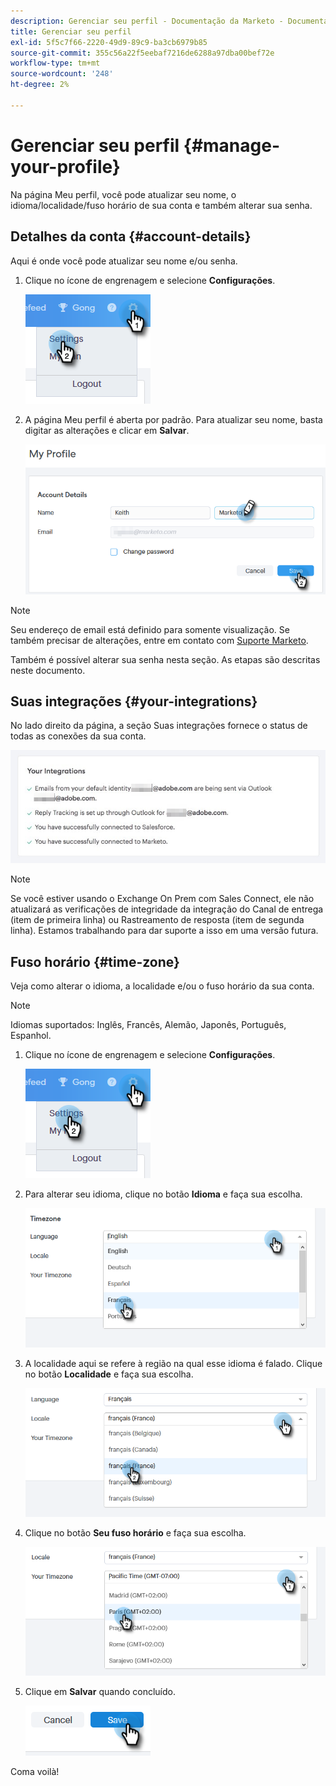 ```yaml
---
description: Gerenciar seu perfil - Documentação da Marketo - Documentação do produto
title: Gerenciar seu perfil
exl-id: 5f5c7f66-2220-49d9-89c9-ba3cb6979b85
source-git-commit: 355c56a22f5eebaf7216de6288a97dba00bef72e
workflow-type: tm+mt
source-wordcount: '248'
ht-degree: 2%

---
```


# Gerenciar seu perfil {#manage-your-profile}

Na página Meu perfil, você pode atualizar seu nome, o idioma/localidade/fuso horário de sua conta e também alterar sua senha.

## Detalhes da conta {#account-details}

Aqui é onde você pode atualizar seu nome e/ou senha.

1. Clique no ícone de engrenagem e selecione **Configurações**.

   ![](assets/manage-your-profile-1.png)

1. A página Meu perfil é aberta por padrão. Para atualizar seu nome, basta digitar as alterações e clicar em **Salvar**.

   ![](assets/manage-your-profile-2.png)

>[!NOTE]
>
>Seu endereço de email está definido para somente visualização. Se também precisar de alterações, entre em contato com [Suporte Marketo](https://nation.marketo.com/t5/Support/ct-p/Support).

Também é possível alterar sua senha nesta seção. As etapas são descritas neste documento.

## Suas integrações {#your-integrations}

No lado direito da página, a seção Suas integrações fornece o status de todas as conexões da sua conta.

![](assets/manage-your-profile-3.png)

>[!NOTE]
>
>Se você estiver usando o Exchange On Prem com Sales Connect, ele não atualizará as verificações de integridade da integração do Canal de entrega (item de primeira linha) ou Rastreamento de resposta (item de segunda linha). Estamos trabalhando para dar suporte a isso em uma versão futura.

## Fuso horário {#time-zone}

Veja como alterar o idioma, a localidade e/ou o fuso horário da sua conta.

>[!NOTE]
>
>Idiomas suportados: Inglês, Francês, Alemão, Japonês, Português, Espanhol.

1. Clique no ícone de engrenagem e selecione **Configurações**.

   ![](assets/manage-your-profile-4.png)

1. Para alterar seu idioma, clique no botão **Idioma** e faça sua escolha.

   ![](assets/manage-your-profile-5.png)

1. A localidade aqui se refere à região na qual esse idioma é falado. Clique no botão **Localidade** e faça sua escolha.

   ![](assets/manage-your-profile-6.png)

1. Clique no botão **Seu fuso horário** e faça sua escolha.

   ![](assets/manage-your-profile-7.png)

1. Clique em **Salvar** quando concluído.

   ![](assets/manage-your-profile-8.png)

Coma voilà!
